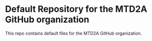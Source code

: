 # Default Repository for the MTD2A GitHub organization
This repo contains default files for the MTD2A GitHub organization.
